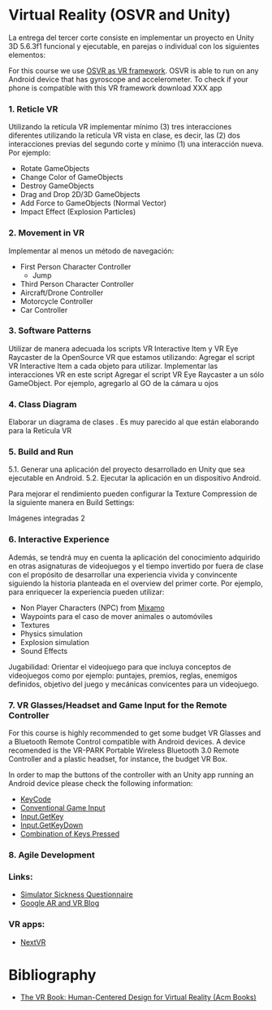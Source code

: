 # Virtual Reality  (OSVR and Unity)

La entrega del tercer corte consiste en implementar un proyecto en Unity 3D 5.6.3f1 funcional y ejecutable, en parejas o individual con los siguientes elementos:

For this course we use [OSVR as VR framework](https://github.com/OSVR/OSVR-Unity). OSVR is able to run on any Android device that has gyroscope and accelerometer. To check if your phone is compatible with this VR framework download XXX app 


### 1. Reticle VR
Utilizando la retícula VR implementar mínimo (3) tres interacciones diferentes utilizando la retícula VR vista en clase, es decir, las (2) dos interacciones previas del segundo corte y mínimo (1) una interacción nueva. Por ejemplo:
- Rotate GameObjects
- Change Color of GameObjects
- Destroy GameObjects
- Drag and Drop 2D/3D GameObjects
- Add Force to GameObjects (Normal Vector)
- Impact Effect (Explosion Particles)

### 2. Movement in VR

Implementar al menos un método de navegación:
- First Person Character Controller 
  - Jump
- Third Person Character Controller
- Aircraft/Drone Controller
- Motorcycle Controller
- Car Controller

### 3. Software Patterns 
Utilizar de manera adecuada los scripts VR Interactive Item y VR Eye Raycaster de la OpenSource VR que estamos utilizando:
Agregar el script VR Interactive Item a cada objeto para utilizar. Implementar las interacciones VR en este script
Agregar el script VR Eye Raycaster a un sólo GameObject. Por ejemplo, agregarlo al GO de la cámara u ojos

### 4. Class Diagram

Elaborar un diagrama de clases . Es muy parecido al que están elaborando para la Retícula VR

### 5. Build and Run
5.1. Generar una aplicación del proyecto desarrollado en Unity que sea ejecutable en Android. 
5.2. Ejecutar la aplicación en un dispositivo Android. 

Para mejorar el rendimiento pueden configurar la Texture Compression de la siguiente manera en Build Settings:

Imágenes integradas 2

### 6. Interactive Experience
Además, se tendrá muy en cuenta la aplicación del conocimiento adquirido en otras asignaturas de videojuegos y el tiempo invertido por fuera de clase con el propósito de desarrollar una experiencia vivida y convincente siguiendo la historia planteada en el overview del primer corte. Por ejemplo, para enriquecer la experiencia pueden utilizar:

- Non Player Characters (NPC) from [Mixamo](https://www.mixamo.com)
- Waypoints para el caso de mover animales o automóviles
- Textures
- Physics simulation
- Explosion simulation
- Sound Effects 

Jugabilidad: Orientar el videojuego para que incluya conceptos de videojuegos como por ejemplo: puntajes, premios, reglas, enemigos definidos, objetivo del juego y mecánicas convicentes para un videojuego.

### 7.  VR Glasses/Headset and Game Input for the Remote Controller 
For this course is highly recommended to get some budget VR Glasses and a Bluetooth Remote Control compatible with Android devices. A device recomended is the VR-PARK Portable Wireless Bluetooth 3.0 Remote Controller and a plastic headset, for instance, the budget VR Box.

In order to map the buttons of the controller with an Unity app running an Android device please check the following information:

- [KeyCode](https://docs.unity3d.com/ScriptReference/KeyCode.html)
- [Conventional Game Input](https://docs.unity3d.com/Manual/ConventionalGameInput.html)
- [Input.GetKey](https://docs.unity3d.com/ScriptReference/Input.GetKey.html)
- [Input.GetKeyDown](https://docs.unity3d.com/ScriptReference/Input.GetKeyDown.html)
- [Combination of Keys Pressed](https://answers.unity.com/questions/49285/how-can-i-get-a-combination-of-keys-pressed.html)

### 8. Agile Development



### Links:
- [Simulator Sickness Questionnaire](http://w3.uqo.ca/cyberpsy/docs/qaires/ssq/SSQ_va.pdf)
- [Google AR and VR Blog](https://blog.google/products/google-vr/)

### VR apps:
- [NextVR](https://www.nextvr.com/)

# Bibliography
- [The VR Book: Human-Centered Design for Virtual Reality (Acm Books)](https://www.amazon.com/VR-Book-Human-Centered-Virtual-Reality/dp/1970001127/ref=sr_1_1?ie=UTF8&qid=1516756592&sr=8-1&keywords=VR-Book-Human-Centered-Virtual-Reality)



